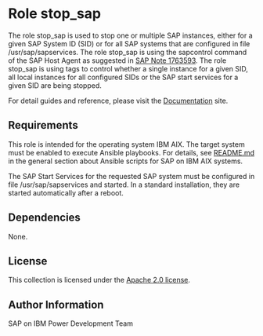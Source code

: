 # Role stop_sap

The role stop_sap is used to stop one or multiple SAP instances, either for a given SAP System ID (SID) or for all SAP systems that are configured in file /usr/sap/sapservices. The role stop_sap is using the sapcontrol command of the SAP Host Agent as suggested in [SAP Note 1763593](https://launchpad.support.sap.com/#/notes/1763593). The role stop_sap is using tags to control whether a single instance for a given SID, all local instances for all configured SIDs or the SAP start services for a given SID are being stopped.

For detail guides and reference, please visit the <a href="https://ibm.github.io/ansible-power-aix-sap/">Documentation</a> site.

## Requirements

This role is intended for the operating system IBM AIX. The target system must be enabled to execute Ansible playbooks. For details, see [README.md](../../README.md) in the general section about Ansible scripts for SAP on IBM AIX systems.

The SAP Start Services for the requested SAP system must be configured in file /usr/sap/sapservices and started. In a standard installation, they are started automatically after a reboot.

## Dependencies

None.

## License

This collection is licensed under the [Apache 2.0 license](http://www.apache.org/licenses/LICENSE-2.0).

## Author Information

SAP on IBM Power Development Team
